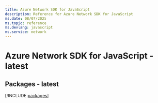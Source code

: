 ```yaml
---
title: Azure Network SDK for JavaScript
description: Reference for Azure Network SDK for JavaScript
ms.date: 08/07/2025
ms.topic: reference
ms.devlang: javascript
ms.service: network
---
```

# Azure Network SDK for JavaScript - latest
## Packages - latest
[!INCLUDE [packages](network-index.md)]